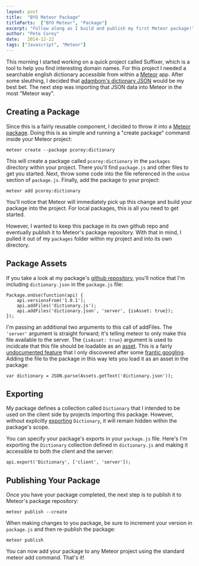 ```yaml
---
layout: post
title:  "BYO Meteor Package"
titleParts:  ["BYO Meteor", "Package"]
excerpt: "Follow along as I build and publish my first Meteor package!"
author: "Pete Corey"
date:   2014-12-22
tags: ["Javascript", "Meteor"]
---
```


This morning I started working on a quick project called Suffixer, which is a tool to help you find interesting domain names. For this project I needed a searchable english dictionary accessible from within a [Meteor](https://www.meteor.com/) app. After some sleuthing, I decided that [adambom's dictionary JSON](https://github.com/adambom/dictionary) would be my best bet. The next step was importing that JSON data into Meteor in the most "Meteor way".

## Creating a Package

Since this is a fairly reusable component, I decided to throw it into a [Meteor package](http://docs.meteor.com/#/full/packagejs). Doing this is as simple and running a "create package" command inside your Meteor project:

<pre><code class="language-bash">meteor create --package pcorey:dictionary
</code></pre>

This will create a package called <code class="language-*">pcorey:dictionary</code> in the <code class="language-*">packages</code> directory within your project. There you'll find <code class="language-*">package.js</code> and other files to get you started. Next, throw some code into the file referenced in the <code class="language-*">onUse</code> section of <code class="language-*">package.js</code>. Finally, add the package to your project:

<pre><code class="language-bash">meteor add pcorey:dictionary
</code></pre>

You'll notice that Meteor will immediately pick up this change and build your package into the project. For local packages, this is all you need to get started.

However, I wanted to keep this package in its own github repo and eventually publish it to Meteor's package repository. With that in mind, I  pulled it out of my <code class="language-*">packages</code> folder within my project and into its own directory.

## Package Assets

If you take a look at my package's [github repository](https://github.com/pcorey/meteor-dictionary), you'll notice that I'm including <code class="language-*">dictionary.json</code> in the <code class="language-*">package.js</code> file:

<pre><code class="language-javascript">Package.onUse(function(api) {
    api.versionsFrom('1.0.1');
    api.addFiles('dictionary.js');
    api.addFiles('dictionary.json', 'server', {isAsset: true});
});
</code></pre>

I'm passing an additional two arguments to this call of addFiles. The <code class="language-*">'server'</code> argument is straight forward; it's telling meteor to only make this file available to the server. The <code class="language-*">{isAsset: true}</code> argument is used to incidcate that this file should be loadable as an [asset](http://docs.meteor.com/#/full/assets). This is a fairly [undocumented feature](http://docs.meteor.com/#/full/pack_addFiles) that I only discovered after some [frantic googling](https://github.com/meteor/meteor/issues/1259). Adding the file to the package in this way lets you load it as an asset in the package:

<pre><code class="language-javascript">var dictionary = JSON.parse(Assets.getText('dictionary.json'));
</code></pre>

## Exporting

My package defines a collection called <code class="language-*">Dictionary</code> that I intended to be used on the client side by projects importing this package. However, without explicitly [exporting](http://docs.meteor.com/#/full/pack_export) <code class="language-*">Dictionary</code>, it will remain hidden within the package's scope.

You can specify your package's exports in your <code class="language-*">package.js</code> file. Here's I'm exporting the <code class="language-*">Dictionary</code> collection defined in <code class="language-*">dictionary.js</code> and making it accessible to both the client and the server:

<pre><code class="language-javascript">api.export('Dictionary', ['client', 'server']);
</code></pre>

## Publishing Your Package

Once you have your package completed, the next step is to publish it to Meteor's package repository:

<pre><code class="language-bash">meteor publish --create
</code></pre>

When making changes to you package, be sure to increment your version in <code class="language-*">package.js</code> and then re-publish the package:

<pre><code class="language-bash">meteor publish
</code></pre>

You can now add your package to any Meteor project using the standard meteor add command. That's it!

